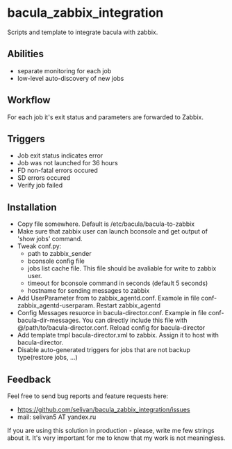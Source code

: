 bacula_zabbix_integration
=========================

Scripts and template to integrate bacula with zabbix.

Abilities
---------
* separate monitoring for each job
* low-level auto-discovery of new jobs

Workflow
---------
For each job it's exit status and parameters are forwarded to Zabbix.

Triggers
--------
* Job exit status indicates error
* Job was not launched for 36 hours
* FD non-fatal errors occured
* SD errors occured
* Verify job failed
 
Installation
------------

* Copy file somewhere. Default is /etc/bacula/bacula-to-zabbix
* Make sure that zabbix user can launch bconsole and get output of 'show jobs' command.
* Tweak conf.py:
	* path to zabbix_sender
	* bconsole config file
	* jobs list cache file. This file should be avaliable for write to zabbix user.
	* timeout for bconsole command in seconds (default 5 seconds)
	* hostname for sending messages to zabbix
* Add UserParameter from to zabbix_agentd.conf. Examole in file conf-zabbix_agentd-userparam. Restart zabbix_agentd
* Config Messages resuorce in bacula-director.conf. Example in file conf-bacula-dir-messages. You can directly include this file with @/path/to/bacula-director.conf. Reload config for bacula-director
* Add template tmpl bacula-director.xml to zabbix. Assign it to host with bacula-director.
* Disable auto-generated triggers for jobs that are not backup type(restore jobs, ...)

Feedback
--------

Feel free to send bug reports and feature requests here:
 * https://github.com/selivan/bacula_zabbix_integration/issues
 * mail: selivan5 AT yandex.ru

If you are using this solution in production - please, write me few strings about it. It's very important for me to know that my work is not meaningless.
